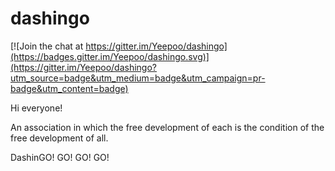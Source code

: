 # dashingo

[![Join the chat at https://gitter.im/Yeepoo/dashingo](https://badges.gitter.im/Yeepoo/dashingo.svg)](https://gitter.im/Yeepoo/dashingo?utm_source=badge&utm_medium=badge&utm_campaign=pr-badge&utm_content=badge)

Hi everyone!

An association in which the free development of each is the condition of the free development of all.

DashinGO! GO! GO! GO!
